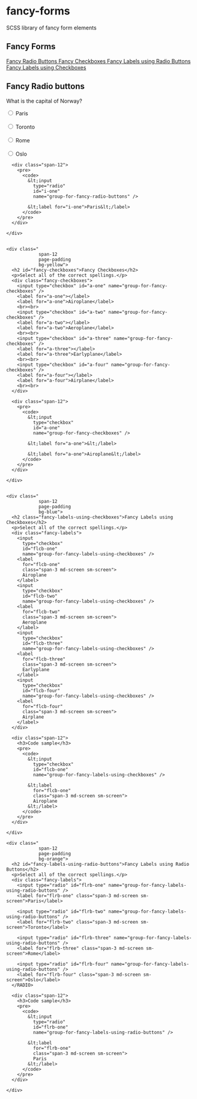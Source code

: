 # fancy-forms
SCSS library of fancy form elements

<aside>
  <h1 class="center-text">Fancy Forms</h1> 
  <a 
    href="#fancy-radio-buttons"
    class="btn-3 block margin-bottom">
    Fancy Radio Buttons
  </a>
  <a 
    href="#fancy-checkboxes"
    class="btn-3 block margin-bottom">
    Fancy Checkboxes
  </a>
  <a 
    href="#fancy-labels-using-radio-buttons"
    class="btn-3 block margin-bottom">
    Fancy Labels using Radio Buttons
  </a>
  <a 
    href="#fancy-labels-using-checkboxes"
    class="btn-3 block margin-bottom">
    Fancy Labels using Checkboxes
  </a>
</aside>

<main>

   <div class="
                span-12 
                page-padding
                fancy-radio-buttons
                bg-lavender">
      <h2 id="fancy-radio-buttons">Fancy Radio buttons</h2> 
      <p>What is the capital of Norway?</p>
      <div class="span-6 padding-bottom md-screen">
        <input type="radio" id="i-one" name="group-for-fancy-radio-buttons" />
        <label for="i-one">Paris</label>
        <br><br>
        <input type="radio" id="i-two" name="group-for-fancy-radio-buttons" />
        <label for="i-two">Toronto</label>
        <br><br>
        <input type="radio" id="i-three" name="group-for-fancy-radio-buttons" />
        <label for="i-three">Rome</label>
        <br><br>
        <input type="radio" id="i-four" name="group-for-fancy-radio-buttons" />
        <label for="i-four">Oslo</label>
      </div>

      <div class="span-12">
        <pre>
          <code>
            &lt;input 
              type="radio" 
              id="i-one" 
              name="group-for-fancy-radio-buttons" />
            
            &lt;label for="i-one">Paris&lt;/label>
          </code>
        </pre>
      </div>
      
    </div> 
    

    <div class="
                span-12
                page-padding
                bg-yellow">
      <h2 id="fancy-checkboxes">Fancy Checkboxes</h2> 
      <p>Select all of the correct spellings.</p>
      <div class="fancy-checkboxes">
        <input type="checkbox" id="a-one" name="group-for-fancy-checkboxes" />
        <label for="a-one"></label>
        <label for="a-one">Airoplane</label>
        <br><br>
        <input type="checkbox" id="a-two" name="group-for-fancy-checkboxes" />
        <label for="a-two"></label>
        <label for="a-two">Aeroplane</label>
        <br><br>
        <input type="checkbox" id="a-three" name="group-for-fancy-checkboxes" />
        <label for="a-three"></label>
        <label for="a-three">Earlyplane</label>
        <br><br>
        <input type="checkbox" id="a-four" name="group-for-fancy-checkboxes" />
        <label for="a-four"></label>
        <label for="a-four">Airplane</label>
        <br><br>
      </div>

      <div class="span-12">
        <pre>
          <code>
            &lt;input 
              type="checkbox" 
              id="a-one" 
              name="group-for-fancy-checkboxes" />

            &lt;label for="a-one">&lt;/label>
            
            &lt;label for="a-one">Airoplane&lt;/label>
          </code>
        </pre>
      </div>

    </div>


    <div class="
                span-12
                page-padding
                bg-blue">
      <h2 class="fancy-labels-using-checkboxes">Fancy Labels using Checkboxes</h2> 
      <p>Select all of the correct spellings.</p>
      <div class="fancy-labels">
        <input 
          type="checkbox" 
          id="flcb-one" 
          name="group-for-fancy-labels-using-checkboxes" />
        <label 
          for="flcb-one"
          class="span-3 md-screen sm-screen">
          Airoplane
        </label>
        <input 
          type="checkbox" 
          id="flcb-two" 
          name="group-for-fancy-labels-using-checkboxes" />
        <label 
          for="flcb-two"
          class="span-3 md-screen sm-screen">
          Aeroplane
        </label>
        <input 
          type="checkbox" 
          id="flcb-three" 
          name="group-for-fancy-labels-using-checkboxes" />
        <label 
          for="flcb-three"
          class="span-3 md-screen sm-screen">
          Earlyplane
        </label>
        <input 
          type="checkbox" 
          id="flcb-four" 
          name="group-for-fancy-labels-using-checkboxes" />
        <label 
          for="flcb-four"
          class="span-3 md-screen sm-screen">
          Airplane
        </label>
      </div>

      <div class="span-12">
        <h3>Code sample</h3>
        <pre>
          <code>
            &lt;input 
              type="checkbox" 
              id="flcb-one" 
              name="group-for-fancy-labels-using-checkboxes" />

            &lt;label 
              for="flcb-one"
              class="span-3 md-screen sm-screen">
              Airoplane
            &lt;/label>
          </code>
        </pre>
      </div>

    </div>

    <div class="
                span-12
                page-padding
                bg-orange">
      <h2 id="fancy-labels-using-radio-buttons">Fancy Labels using Radio Buttons</h2> 
      <p>Select all of the correct spellings.</p>
      <div class="fancy-labels">
        <input type="radio" id="flrb-one" name="group-for-fancy-labels-using-radio-buttons" />
        <label for="flrb-one" class="span-3 md-screen sm-screen">Paris</label>

        <input type="radio" id="flrb-two" name="group-for-fancy-labels-using-radio-buttons" />
        <label for="flrb-two" class="span-3 md-screen sm-screen">Toronto</label>

        <input type="radio" id="flrb-three" name="group-for-fancy-labels-using-radio-buttons" />
        <label for="flrb-three" class="span-3 md-screen sm-screen">Rome</label>
        
        <input type="radio" id="flrb-four" name="group-for-fancy-labels-using-radio-buttons" />
        <label for="flrb-four" class="span-3 md-screen sm-screen">Oslo</label>
      </RADIO>

      <div class="span-12">
        <h3>Code sample</h3>
        <pre>
          <code>
            &lt;input 
              type="radio" 
              id="flrb-one" 
              name="group-for-fancy-labels-using-radio-buttons" />

            &lt;label 
              for="flrb-one" 
              class="span-3 md-screen sm-screen">
              Paris
            &lt;/label>
          </code>
        </pre>
      </div>

    </div>


</main>
